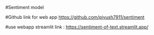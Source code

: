 #Sentiment model 

#Github link for web app
https://github.com/piyush7911/sentiment


#use webapp
streamlit link : https://sentiment-of-text.streamlit.app/

